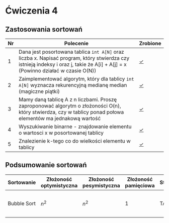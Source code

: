 # Ćwiczenia 4

## Zastosowania sortowań

| Nr| Polecenie |Zrobione |
|--|--|--|
|1 |Dana jest posortowana tablica `int A[N]` oraz liczba x. Napisać program, który stwierdza czy istnieją indeksy i oraz j, takie że A[i] + A[j] = x (Powinno działać w czasie O(N))|[✓](../lab04/01.cpp "zad 1")|
|2 |Zaimplementować algorytm, który dla tablicy `int A[N]` wyznacza rekurencyjną medianę median (magiczne piątki)|[✓](../lab04/02.cpp "zad 2")|
|3 |Mamy daną tablicę A z n liczbami. Proszę zaproponować algorytm o złożoności O(n), który stwierdza, czy w tablicy ponad połowa elementów ma jednakową wartość|[✓](../lab04/03.cpp "zad 3")|
|4 |Wyszukiwanie binarne - znajdowanie elementu o wartosci x w posortowanej tablicy|[✓](../lab04/04.cpp "zad 4")|
|5 |Znalezienie k-tego co do wielkości elementu w tablicy|[✓](../lab04/05.cpp "zad 5")|

## Podsumowanie sortowań

| Sortowanie | Złożoność optymistyczna | Złożoność pesymistyczna | Złożoność pamięciowa | Stabilność | Zalety | Wady |
|--|--|--|--|--|--|--|
|Bubble Sort| $n^2$ | $n^2$ | 1 | TAK | prosty i krótki kod | zawsze wykonuje tyle samo porównań | 